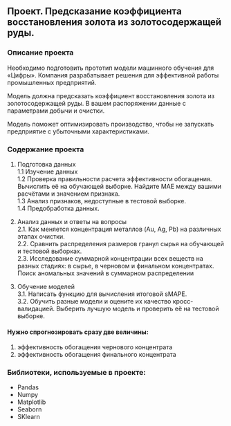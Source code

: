 ## Проект. Предсказание коэффициента восстановления золота из золотосодержащей руды.  
### Описание проекта
Необходимо подготовить прототип модели машинного обучения для «Цифры». Компания разрабатывает решения для эффективной работы промышленных предприятий.

Модель должна предсказать коэффициент восстановления золота из золотосодержащей руды. В вашем распоряжении данные с параметрами добычи и очистки. 

Модель поможет оптимизировать производство, чтобы не запускать предприятие с убыточными характеристиками.

### Содержание проекта

1. Подготовка данных  
   1.1 Изучение данных    
   1.2 Проверка правильности расчета эффективности обогащения. Вычислить её на обучающей выборке. Найдите MAE между вашими расчётами и значением признака.  
   1.3 Анализ признаков, недоступные в тестовой выборке.  
   1.4 Предобработка данных.  
    
2. Анализ данных и ответы на вопросы  
  2.1. Как меняется концентрация металлов (Au, Ag, Pb) на различных этапах очистки.  
  2.2. Сравнить распределения размеров гранул сырья на обучающей и тестовой выборках.  
  2.3. Исследование суммарной концентрации всех веществ на разных стадиях: в сырье, в черновом и финальном концентратах. Поиск аномальных значений в суммарном распределении  
3. Обучение моделей  
  3.1. Написать функцию для вычисления итоговой sMAPE.  
  3.2. Обучить разные модели и оцените их качество кросс-валидацией. Выберить лучшую модель и проверить её на тестовой выборке.  

#### Нужно спрогнозировать сразу две величины:    
1. эффективность обогащения чернового концентрата    
2. эффективность обогащения финального концентрата  

### Библиотеки, используемые в проекте:  
- Pandas
- Numpy
- Matplotlib
- Seaborn
- SKlearn
